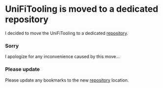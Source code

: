# UniFiTooling is moved to a dedicated repository

I decided to move the UniFiTooling to a dedicated [repository](https://github.com/jhochwald/UniFiTooling).

### Sorry

I apologize for any inconvenience caused by this move...

### Please update

Please update any bookmarks to the new [repository](https://github.com/jhochwald/UniFiTooling) location.
